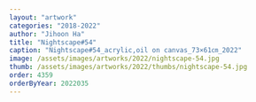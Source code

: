 ```yaml
---
layout: "artwork"
categories: "2018-2022"
author: "Jihoon Ha"
title: "Nightscape#54"
caption: "Nightscape#54_acrylic,oil on canvas_73×61㎝_2022"
image: /assets/images/artworks/2022/nightscape-54.jpg
thumb: /assets/images/artworks/2022/thumbs/nightscape-54.jpg
order: 4359
orderByYear: 2022035
---
```

